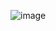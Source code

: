 
![image](https://github.com/LyanJackson/PaginaAvisosCalendarioAcademico/assets/131909668/2fd445df-589a-448b-bef6-09e2f83a3376)
